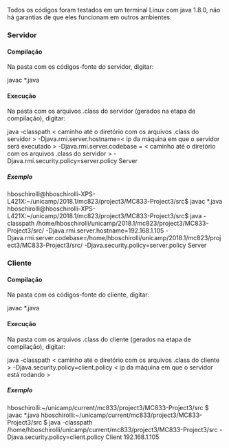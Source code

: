 Todos os códigos foram testados em um terminal Linux com java 1.8.0, não há garantias de que eles funcionam em outros ambientes.

### Servidor
#### Compilação
Na pasta com os códigos-fonte do servidor, digitar:

javac *.java

#### Execução
Na pasta com os arquivos .class do servidor (gerados na etapa de compilação), digitar:

java -classpath < caminho até o diretório com os arquivos .class do servidor > -Djava.rmi.server.hostname=< ip da máquina em que o servidor será executado > -Djava.rmi.server.codebase = < caminho até o diretório com os arquivos .class do servidor > -Djava.rmi.security.policy=server.policy Server

##### Exemplo
hboschirolli@hboschirolli-XPS-L421X:~/unicamp/2018.1/mc823/project3/MC833-Project3/src$ javac *.java
hboschirolli@hboschirolli-XPS-L421X:~/unicamp/2018.1/mc823/project3/MC833-Project3/src$ java -classpath /home/hboschirolli/unicamp/2018.1/mc823/project3/MC833-Project3/src/ -Djava.rmi.server.hostname=192.168.1.105 -Djava.rmi.server.codebase=/home/hboschirolli/unicamp/2018.1/mc823/project3/MC833-Project3/src/ -Djava.security.policy=server.policy Server


### Cliente
#### Compilação
Na pasta com os códigos-fonte do cliente, digitar:

javac *.java

#### Execução
Na pasta com os arquivos .class do cliente (gerados na etapa de compilação), digitar:

java -classpath < caminho até o diretório com os arquivos .class do cliente > -Djava.security.policy=client.policy < ip da máquina em que o servidor está rodando >

##### Exemplo
hboschirolli:~/unicamp/current/mc833/project3/MC833-Project3/src $ javac *.java
hboschirolli:~/unicamp/current/mc833/project3/MC833-Project3/src $ java -classpath /home/hboschirolli/unicamp/current/mc833/project3/MC833-Project3/src -Djava.security.policy=client.policy Client 192.168.1.105

